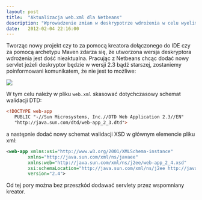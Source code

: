 ```yaml
---
layout: post
title:  "Aktualizacja web.xml dla Netbeans"
description: "Wprowadzenie zmian w deskrypotrze wdrożenia w celu wyeliminowania błędów w Netbeans"
date:   2012-02-04 22:16:00
---
```

Tworząc nowy projekt czy to za pomocą kreatora dołączonego do IDE czy za pomocą archetypu Maven zdarza się, że utworzona wersja deskryptora wdrożenia jest dość nieaktualna.
Pracując z Netbeans chcąc dodać nowy servlet jeżeli deskryptor będzie w wersji 2.3 bądź starszej, zostaniemy poinformowani komunikatem, że nie jest to możliwe:

<a href="{{ site.url }}/img/netbeans-web-xml-update.jpg"><img src="{{ site.url }}/img/netbeans-web-xml-update.jpg" ></a>

W tym celu należy w pliku ```web.xml``` skasować dotychczasowy schemat walidacji DTD:

```xml
<!DOCTYPE web-app
   PUBLIC "-//Sun Microsystems, Inc.//DTD Web Application 2.3//EN"
   "http://java.sun.com/dtd/web-app_2_3.dtd">
```

a następnie dodać nowy schemat walidacji XSD w głównym elemencie pliku xml:

```xml
<web-app xmlns:xsi="http://www.w3.org/2001/XMLSchema-instance"
        xmlns="http://java.sun.com/xml/ns/javaee"
        xmlns:web="http://java.sun.com/xml/ns/j2ee/web-app_2_4.xsd"
        xsi:schemaLocation="http://java.sun.com/xml/ns/j2ee http://java.sun.com/xml/ns/j2ee/web-app_2_4.xsd"
        version="2.4">
```

Od tej pory można bez przeszkód dodawać servlety przez wspomniany kreator.